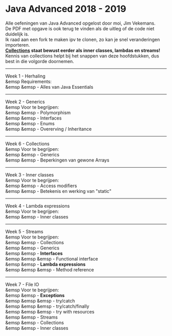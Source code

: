 # Java Advanced 2018 - 2019
Alle oefeningen van Java Advanced opgelost door moi, Jim Vekemans. <br>
De PDF met opgave is ook terug te vinden als de uitleg of de code niet duidelijk is. <br>
Ik raad aan een fork te maken ipv te clonen, zo kan je snel veranderingen importeren. <br>
<b><u>Collections</u> staat bewust eerder als inner classes, lambdas en streams!</b> <br>
Kennis van collections helpt bij het snappen van deze hoofdstukken, dus best in die volgorde doornemen.
<hr>
Week 1 - Herhaling <br>
&emsp Requirements:<br>
&emsp &emsp - Alles van Java Essentials
<br><hr>Week 2 - Generics <br>
&emsp Voor te begrijpen:<br>
&emsp &emsp - Polymorphism <br>
&emsp &emsp - Interfaces <br>
&emsp &emsp - Enums <br>
&emsp &emsp - Overerving / Inheritance
<br><hr>Week 6 - Collections <br>
&emsp Voor te begrijpen:<br>
&emsp &emsp - Generics <br>
&emsp &emsp - Beperkingen van gewone Arrays
<br><hr>Week 3 - Inner classes <br>
&emsp Voor te begrijpen:<br>
&emsp &emsp - Access modifiers <br>
&emsp &emsp - Betekenis en werking van "static"
<br><hr>Week 4 - Lambda expressions <br>
&emsp Voor te begrijpen:<br>
&emsp &emsp - Inner classes
<br><hr>Week 5 - Streams <br>
&emsp Voor te begrijpen:<br>
&emsp &emsp - Collections<br>
&emsp &emsp - Generics<br>
&emsp &emsp - <b>Interfaces</b><br>
&emsp &emsp &emsp - Functional interface<br>
&emsp &emsp - <b>Lambda expressions</b><br>
&emsp &emsp &emsp - Method reference
<br><hr>Week 7 - File IO <br>
&emsp Voor te begrijpen:<br>
&emsp &emsp - <b>Exceptions</b><br>
&emsp &emsp &emsp - try/catch<br>
&emsp &emsp &emsp - try/catch/finally<br>
&emsp &emsp &emsp - try with resources<br>
&emsp &emsp - Streams<br>
&emsp &emsp - Collections<br>
&emsp &emsp - Inner classes<br>